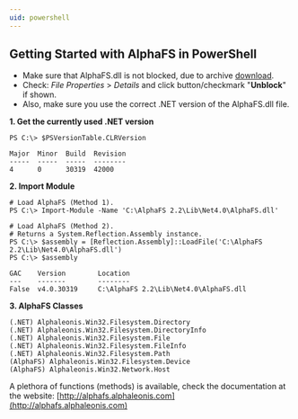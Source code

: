 ```yaml
---
uid: powershell
---
```

## Getting Started with AlphaFS in PowerShell

* Make sure that AlphaFS.dll is not blocked, due to archive [download](https://github.com/alphaleonis/AlphaFS/releases).
* Check: _File Properties_ > _Details_ and click button/checkmark "**Unblock**" if shown.
* Also, make sure you use the correct .NET version of the AlphaFS.dll file.

**1. Get the currently used .NET version**

    PS C:\> $PSVersionTable.CLRVersion

    Major  Minor  Build  Revision
    -----  -----  -----  --------
    4      0      30319  42000


**2. Import Module**

    # Load AlphaFS (Method 1).
    PS C:\> Import-Module -Name 'C:\AlphaFS 2.2\Lib\Net4.0\AlphaFS.dll'

    # Load AlphaFS (Method 2).
    # Returns a System.Reflection.Assembly instance.
    PS C:\> $assembly = [Reflection.Assembly]::LoadFile('C:\AlphaFS 2.2\Lib\Net4.0\AlphaFS.dll')
    PS C:\> $assembly

    GAC    Version        Location
    ---    -------        --------
    False  v4.0.30319     C:\AlphaFS 2.2\Lib\Net4.0\AlphaFS.dll

**3. AlphaFS Classes**

    (.NET) Alphaleonis.Win32.Filesystem.Directory
    (.NET) Alphaleonis.Win32.Filesystem.DirectoryInfo
    (.NET) Alphaleonis.Win32.Filesystem.File
    (.NET) Alphaleonis.Win32.Filesystem.FileInfo
    (.NET) Alphaleonis.Win32.Filesystem.Path
    (AlphaFS) Alphaleonis.Win32.Filesystem.Device
    (AlphaFS) Alphaleonis.Win32.Network.Host

A plethora of functions (methods) is available, check the documentation at the
website: [http://alphafs.alphaleonis.com](http://alphafs.alphaleonis.com)
